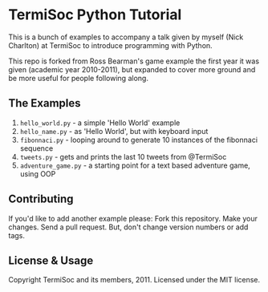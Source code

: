 # TermiSoc Python Tutorial

This is a bunch of examples to accompany a talk given by myself (Nick Charlton) at TermiSoc to introduce programming with Python.

This repo is forked from Ross Bearman's game example the first year it was given (academic year 2010-2011), but expanded to cover more ground and be more useful for people following along.

## The Examples

1. `hello_world.py` - a simple 'Hello World' example
1. `hello_name.py` - as 'Hello World', but with keyboard input
1. `fibonnaci.py` - looping around to generate 10 instances of the fibonnaci sequence
1. `tweets.py` - gets and prints the last 10 tweets from @TermiSoc
1. `adventure_game.py` - a starting point for a text based adventure game, using OOP

## Contributing

If you'd like to add another example please: Fork this repository. Make your changes. Send a pull request. But, don't change version numbers or add tags.

## License & Usage

Copyright TermiSoc and its members, 2011. Licensed under the MIT license.
